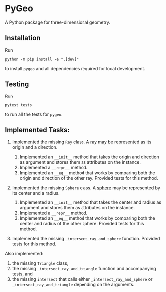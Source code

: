 PyGeo
=====

A Python package for three-dimensional geometry.


Installation
------------

Run
```
python -m pip install -e ".[dev]"
```
to install `pygeo` and all dependencies required for local development.


Testing
-------

Run
```
pytest tests
```
to run all the tests for `pygeo`.


Implemented Tasks: 
-----

1. Implemented the missing `Ray` class. A [ray](https://en.wikipedia.org/wiki/Line_(geometry)#Ray) may be represented as its origin and a direction.

   1. Implemented an `__init__` method that takes the origin and direction as argument and stores them as attributes on the instance.
   1. Implemented a `__repr__` method.
   1. Implemented an `__eq__` method that works by comparing both the origin and direction of the other ray. Provided tests for this method.

1. Implemented the missing `Sphere` class. A [sphere](https://en.wikipedia.org/wiki/Sphere) may be represented by its center and a radius.

   1. Implemented an `__init__` method that takes the center and radius as argument and stores them as attributes on the instance.
   1. Implemented a `__repr__` method.
   1. Implemented an `__eq__` method that works by comparing both the center and radius of the other sphere. Provided tests for this method.

1. Implemented the missing `_intersect_ray_and_sphere` function. Provided tests for this method.

Also implemented:

1. the missing `Triangle` class,
1. the missing `_intersect_ray_and_triangle` function and accompanying tests, and
1. the missing `intersect` that calls either `_intersect_ray_and_sphere` or `_intersect_ray_and_triangle` depending on the arguments.
